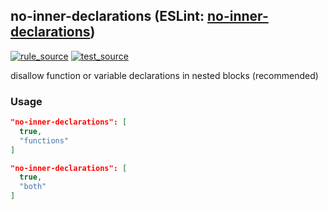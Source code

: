 <!-- Start:AutoDoc:: Modify `src/readme/rules.ts` and run `gulp readme` to update block -->

## no-inner-declarations (ESLint: [no-inner-declarations](http://eslint.org/docs/rules/no-inner-declarations))

[![rule_source](https://img.shields.io/badge/%F0%9F%93%8F%20rule-source-green.svg)](https://github.com/buzinas/tslint-eslint-rules/blob/master/src/rules/noInnerDeclarationsRule.ts)
[![test_source](https://img.shields.io/badge/%F0%9F%93%98%20test-source-blue.svg)](https://github.com/buzinas/tslint-eslint-rules/blob/master/src/test/rules/noInnerDeclarationsRuleTests.ts)

disallow function or variable declarations in nested blocks (recommended)

### Usage

```json
"no-inner-declarations": [
  true,
  "functions"
]
```

```json
"no-inner-declarations": [
  true,
  "both"
]
```

<!-- End:AutoDoc -->
